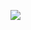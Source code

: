 <a href="https://www.instagram.com/jeayoung_06/" target="_blank"><img src="https://img.shields.io/instagram/뱃지레이블-배경색?style=뱃지모양&logo=로고&logoColor=#E4405F"/></a>


<!--
**domangga/domangga** is a ✨ _special_ ✨ repository because its `README.md` (this file) appears on your GitHub profile.

Here are some ideas to get you started:

- 🔭 I’m currently working on ...
- 🌱 I’m currently learning ...
- 👯 I’m looking to collaborate on ...
- 🤔 I’m looking for help with ...
- 💬 Ask me about ...
- 📫 How to reach me: ...
- 😄 Pronouns: ...
- ⚡ Fun fact: ...
-->
